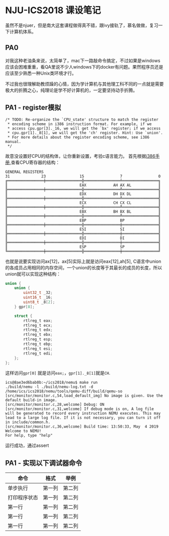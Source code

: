 # NJU-ICS2018 课设笔记

虽然不是njuer，但是南大这套课程做得真不错，跟ivy接轨了，慕名做做，复习一下计算机体系。

## PA0

对我这种老油条来说，太简单了，mac下一路敲命令搞定，不过如果是windows应该会困难重重，看QA里说不少人windows下的docker有问题。果然程序员还是应该至少熟悉一种Unix类环境才行。

不过我也很理解助教烦躁的心情，因为学计算机与其他理工科不同的一点就是需要极大的折腾之心，纯理论是学不好计算机的，一定要坚持动手折腾。

## PA1 - register模拟

```
/* TODO: Re-organize the `CPU_state' structure to match the register
 * encoding scheme in i386 instruction format. For example, if we
 * access cpu.gpr[3]._16, we will get the `bx' register; if we access
 * cpu.gpr[1]._8[1], we will get the 'ch' register. Hint: Use `union'.
 * For more details about the register encoding scheme, see i386 manual.
 */
```
故意没设置好CPU的结构体，让你重新设置，考验c语言能力。
首先根据[i386手册](http://css.csail.mit.edu/6.858/2013/readings/i386.pdf),查看CPU寄存器的结构：
```
GENERAL REGISTERS
31              23               15                7                0
╔════════════════╪════════════════╬════════════════╧════════════════╗
║                                EAX            AH AX AL            ║ 
╠════════════════╪════════════════╬════════════════╩════════════════╣ 
║                                EDX            DH DX DL            ║ 
╠════════════════╪════════════════╬════════════════╩════════════════╣ 
║                                ECX            CH CX CL            ║ 
╠════════════════╪════════════════╬════════════════╩════════════════╣ 
║                                EBX            BH BX BL            ║ 
╠════════════════╪════════════════╬════════════════╩════════════════╣ 
║                                EBP               BP               ║ 
╠════════════════╪════════════════╬════════════════╪════════════════╣ 
║                                ESI               SI               ║ 
╠════════════════╪════════════════╬════════════════╪════════════════╣ 
║                                EDI               DI               ║ 
╠════════════════╪════════════════╬════════════════╪════════════════╣ 
║                                ESP               SP               ║ 
╚════════════════╪════════════════╬════════════════╪════════════════╝
```
也就是说要实现访问ax[12]，ax[5]实际上就是访问eax[12],ah[5], C语言中union的各成员占用相同的内存空间，一个union的长度等于其最长的成员的长度，所以union就可以实现这种结构：

```c
union {
    union {
        uint32_t _32;
        uint16_t _16;
        uint8_t _8[2];
    } gpr[8];

    struct {
        rtlreg_t eax;
        rtlreg_t ecx;
        rtlreg_t edx;
        rtlreg_t ebx;
        rtlreg_t esp;
        rtlreg_t ebp;
        rtlreg_t esi;
        rtlreg_t edi;
    };
};
```

这样访问`gpr[0]` 就是访问`eax;`，`gpr[1]._8[1]`就是`CH`.

```shell
ics@8ae3ed6bab0b:~/ics2018/nemu$ make run
./build/nemu -l ./build/nemu-log.txt -d /home/ics/ics2018/nemu/tools/qemu-diff/build/qemu-so
[src/monitor/monitor.c,54,load_default_img] No image is given. Use the default build-in image.
[src/monitor/monitor.c,28,welcome] Debug: ON
[src/monitor/monitor.c,31,welcome] If debug mode is on, A log file will be generated to record every instruction NEMU executes. This may lead to a large log file. If it is not necessary, you can turn it off in include/common.h.
[src/monitor/monitor.c,36,welcome] Build time: 13:50:33, May  4 2019
Welcome to NEMU!
For help, type "help"
```

运行成功，通过assert

## PA1 - 实现以下调试器命令

| 命令      | 格式     | 举例     |
| ---------- | :-----------:  | :-----------:|
| 单步执行     | 第一列     | 第二列     |
| 打印程序状态     | 第一列     | 第二列     |
| 第一行     | 第一列     | 第二列     |
| 第一行     | 第一列     | 第二列     |
| 第一行     | 第一列     | 第二列     |
